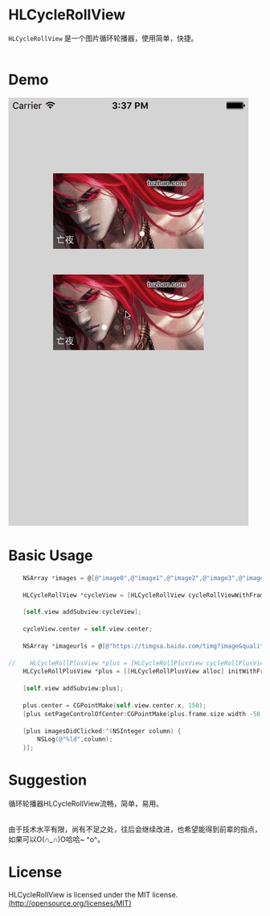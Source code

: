 # HLCycleRollView
`HLCycleRollView` 是一个图片循环轮播器，使用简单，快捷。<br><br>
# Demo
![效果预览](https://github.com/dhl613/HLCycleRollView/blob/master/HLCycleRollView/scrollRoll.gif) <br>
# Basic Usage
``` Objective-C
    NSArray *images = @[@"image0",@"image1",@"image2",@"image3",@"image4"];
    
    HLCycleRollView *cycleView = [HLCycleRollView cycleRollViewWithFrame:CGRectMake(0, 0, self.view.bounds.size.width, 100) imageNames:images];
    
    [self.view addSubview:cycleView];
    
    cycleView.center = self.view.center;
    
    NSArray *imageurls = @[@"https://timgsa.baidu.com/timg?image&quality=80&size=b9999_10000&sec=1522842640750&di=cd734504bdd6d0409b9819c235b496e7&imgtype=0&src=http%3A%2F%2Fb.hiphotos.baidu.com%2Fzhidao%2Fpic%2Fitem%2F48540923dd54564ea36abf58b7de9c82d1584f47.jpg",@"https://timgsa.baidu.com/timg?image&quality=80&size=b9999_10000&sec=1522842745164&di=0de522368990a5a319f91644cd5ecb0e&imgtype=0&src=http%3A%2F%2Fimg3.duitang.com%2Fuploads%2Fitem%2F201507%2F31%2F20150731120123_vkSYi.thumb.700_0.jpeg",@"https://timgsa.baidu.com/timg?image&quality=80&size=b9999_10000&sec=1522842825502&di=cd2556be379c26e093bc7dfa0a8f4383&imgtype=0&src=http%3A%2F%2Ff.hiphotos.baidu.com%2Fzhidao%2Fpic%2Fitem%2Fb21c8701a18b87d6b299e259030828381e30fd99.jpg"];
    
//    HLCycleRollPlusView *plus = [HLCycleRollPlusView cycleRollPlusViewWithFrame:CGRectMake(0, 0, 200, 100) imageNames:images];
    HLCycleRollPlusView *plus = [[HLCycleRollPlusView alloc] initWithFrame:CGRectMake(0, 0, self.view.bounds.size.width, 300) urls:imageurls];
    
    [self.view addSubview:plus];
    
    plus.center = CGPointMake(self.view.center.x, 150);
    [plus setPageControlOfCenter:CGPointMake(plus.frame.size.width -50, plus.frame.size.height - 20)];
    
    [plus imagesDidClicked:^(NSInteger column) {
        NSLog(@"%ld",column);
    }];
```

# Suggestion
循环轮播器HLCycleRollView流畅，简单，易用。<br><br>

由于技术水平有限，尚有不足之处，往后会继续改进，也希望能得到前辈的指点，如果可以O(∩_∩)O哈哈~ ^o^。
# License
HLCycleRollView is licensed under the MIT license.[(http://opensource.org/licenses/MIT)](http://opensource.org/licenses/MIT)<br>
